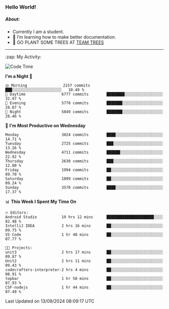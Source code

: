 ### Hello World!

##### About:
- Currently I am a student.
- 🌱 I’m learning how to make better documentation.
- 🌱 GO PLANT SOME TREES AT [TEAM TREES](https://teamtrees.org/)

---
  <summary>:zap: My Activity:</summary>
  
<!--START_SECTION:waka-->
![Code Time](http://img.shields.io/badge/Code%20Time-1%2C462%20hrs%2030%20mins-blue)

**I'm a Night 🦉** 

```text
🌞 Morning                2157 commits        ███░░░░░░░░░░░░░░░░░░░░░░   10.49 % 
🌆 Daytime                6777 commits        ████████░░░░░░░░░░░░░░░░░   32.97 % 
🌃 Evening                5770 commits        ███████░░░░░░░░░░░░░░░░░░   28.07 % 
🌙 Night                  5849 commits        ███████░░░░░░░░░░░░░░░░░░   28.46 % 
```
📅 **I'm Most Productive on Wednesday** 

```text
Monday                   3024 commits        ████░░░░░░░░░░░░░░░░░░░░░   14.71 % 
Tuesday                  2725 commits        ███░░░░░░░░░░░░░░░░░░░░░░   13.26 % 
Wednesday                4711 commits        ██████░░░░░░░░░░░░░░░░░░░   22.92 % 
Thursday                 2630 commits        ███░░░░░░░░░░░░░░░░░░░░░░   12.80 % 
Friday                   1994 commits        ██░░░░░░░░░░░░░░░░░░░░░░░   09.70 % 
Saturday                 1899 commits        ██░░░░░░░░░░░░░░░░░░░░░░░   09.24 % 
Sunday                   3570 commits        ████░░░░░░░░░░░░░░░░░░░░░   17.37 % 
```


📊 **This Week I Spent My Time On** 

```text
🔥 Editors: 
Android Studio           19 hrs 12 mins      █████████████████████░░░░   82.48 % 
IntelliJ IDEA            2 hrs 16 mins       ██░░░░░░░░░░░░░░░░░░░░░░░   09.75 % 
VS Code                  1 hr 48 mins        ██░░░░░░░░░░░░░░░░░░░░░░░   07.77 % 

🐱‍💻 Projects: 
unit3                    2 hrs 17 mins       ██░░░░░░░░░░░░░░░░░░░░░░░   09.87 % 
Unit2                    2 hrs 11 mins       ██░░░░░░░░░░░░░░░░░░░░░░░   09.43 % 
codecrafters-interpreter-2 hrs 4 mins        ██░░░░░░░░░░░░░░░░░░░░░░░   08.91 % 
topbar                   1 hr 50 mins        ██░░░░░░░░░░░░░░░░░░░░░░░   07.93 % 
CSF-nodejs               1 hr 44 mins        ██░░░░░░░░░░░░░░░░░░░░░░░   07.49 % 
```


 Last Updated on 13/09/2024 08:09:17 UTC
<!--END_SECTION:waka-->
